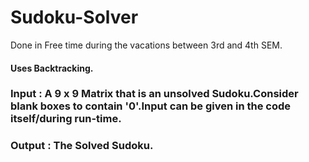 # Sudoku-Solver
Done in Free time during the vacations between 3rd and 4th SEM. 
#### Uses Backtracking. 
### Input : A 9 x 9 Matrix that is an unsolved Sudoku.Consider blank boxes to contain '0'.Input can be given in the code itself/during run-time. 
### Output : The Solved Sudoku.
